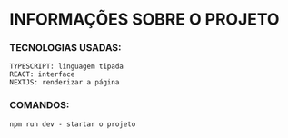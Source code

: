 # INFORMAÇÕES SOBRE O PROJETO

### TECNOLOGIAS USADAS:

    TYPESCRIPT: linguagem tipada
    REACT: interface
    NEXTJS: renderizar a página

### COMANDOS:

    npm run dev - startar o projeto
